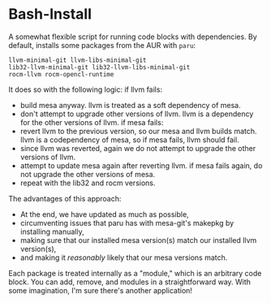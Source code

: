 # Bash-Install
A somewhat flexible script for running code blocks with dependencies. By default, installs some packages from the AUR with `paru`:

    llvm-minimal-git llvm-libs-minimal-git
    lib32-llvm-minimal-git lib32-llvm-libs-minimal-git
    rocm-llvm rocm-opencl-runtime
 
It does so with the following logic:
if llvm fails:
* build mesa anyway. llvm is treated as a soft dependency of mesa.
* don't attempt to upgrade other versions of llvm. llvm is a dependency for the other versions of llvm.
if mesa fails:
* revert llvm to the previous version, so our mesa and llvm builds match. llvm is a codependency of mesa, so if mesa fails, llvm should fail.
* since llvm was reverted, again we do not attempt to upgrade the other versions of llvm.
* attempt to update mesa again after reverting llvm. if mesa fails again, do not upgrade the other versions of mesa.
* repeat with the lib32 and rocm versions.

The advantages of this approach:
* At the end, we have updated as much as possible,
* circumventing issues that paru has with mesa-git's makepkg by installing manually,
* making sure that our installed mesa version(s) match our installed llvm version(s), 
* and making it *reasonably* likely that our mesa versions match.

Each package is treated internally as a "module," which is an arbitrary code block. You can add, remove, and modules in a straightforward way. With some imagination, I'm sure there's another application!
